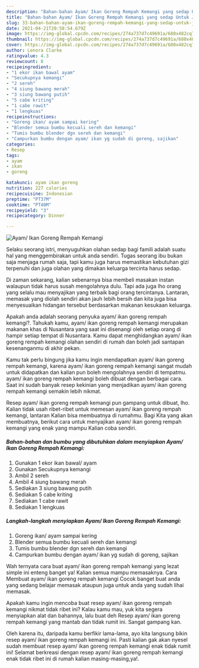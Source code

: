 ```yaml
---
description: "Bahan-bahan Ayam/ Ikan Goreng Rempah Kemangi yang sedap Untuk Jualan"
title: "Bahan-bahan Ayam/ Ikan Goreng Rempah Kemangi yang sedap Untuk Jualan"
slug: 33-bahan-bahan-ayam-ikan-goreng-rempah-kemangi-yang-sedap-untuk-jualan
date: 2021-04-21T20:58:54.679Z
image: https://img-global.cpcdn.com/recipes/274a737d7c49691a/680x482cq70/ayam-ikan-goreng-rempah-kemangi-foto-resep-utama.jpg
thumbnail: https://img-global.cpcdn.com/recipes/274a737d7c49691a/680x482cq70/ayam-ikan-goreng-rempah-kemangi-foto-resep-utama.jpg
cover: https://img-global.cpcdn.com/recipes/274a737d7c49691a/680x482cq70/ayam-ikan-goreng-rempah-kemangi-foto-resep-utama.jpg
author: Lenora Clarke
ratingvalue: 4.3
reviewcount: 8
recipeingredient:
- "1 ekor ikan bawal ayam"
- "Secukupnya kemangi"
- "2 sereh"
- "4 siung bawang merah"
- "3 siung bawang putih"
- "5 cabe kriting"
- "1 cabe rawit"
- "1 lengkuas"
recipeinstructions:
- "Goreng ikan/ ayam sampai kering"
- "Blender semua bumbu kecuali sereh dan kemangi"
- "Tumis bumbu blender dgn sereh dan kemangi"
- "Campurkan bumbu dengan ayam/ ikan yg sudah di goreng, sajikan"
categories:
- Resep
tags:
- ayam
- ikan
- goreng

katakunci: ayam ikan goreng 
nutrition: 227 calories
recipecuisine: Indonesian
preptime: "PT37M"
cooktime: "PT40M"
recipeyield: "3"
recipecategory: Dinner

---
```



![Ayam/ Ikan Goreng Rempah Kemangi](https://img-global.cpcdn.com/recipes/274a737d7c49691a/680x482cq70/ayam-ikan-goreng-rempah-kemangi-foto-resep-utama.jpg)

Selaku seorang istri, menyuguhkan olahan sedap bagi famili adalah suatu hal yang menggembirakan untuk anda sendiri. Tugas seorang ibu bukan saja menjaga rumah saja, tapi kamu juga harus memastikan kebutuhan gizi terpenuhi dan juga olahan yang dimakan keluarga tercinta harus sedap.

Di zaman  sekarang, kalian sebenarnya bisa membeli masakan instan walaupun tidak harus susah mengolahnya dulu. Tapi ada juga lho orang yang selalu mau menyajikan yang terbaik bagi orang tercintanya. Lantaran, memasak yang diolah sendiri akan jauh lebih bersih dan kita juga bisa menyesuaikan hidangan tersebut berdasarkan makanan kesukaan keluarga. 



Apakah anda adalah seorang penyuka ayam/ ikan goreng rempah kemangi?. Tahukah kamu, ayam/ ikan goreng rempah kemangi merupakan makanan khas di Nusantara yang saat ini disenangi oleh setiap orang di hampir setiap tempat di Nusantara. Kamu dapat menghidangkan ayam/ ikan goreng rempah kemangi olahan sendiri di rumah dan boleh jadi santapan kesenanganmu di akhir pekan.

Kamu tak perlu bingung jika kamu ingin mendapatkan ayam/ ikan goreng rempah kemangi, karena ayam/ ikan goreng rempah kemangi sangat mudah untuk didapatkan dan kalian pun boleh mengolahnya sendiri di tempatmu. ayam/ ikan goreng rempah kemangi boleh dibuat dengan berbagai cara. Saat ini sudah banyak resep kekinian yang menjadikan ayam/ ikan goreng rempah kemangi semakin lebih nikmat.

Resep ayam/ ikan goreng rempah kemangi pun gampang untuk dibuat, lho. Kalian tidak usah ribet-ribet untuk memesan ayam/ ikan goreng rempah kemangi, lantaran Kalian bisa membuatnya di rumahmu. Bagi Kita yang akan membuatnya, berikut cara untuk menyajikan ayam/ ikan goreng rempah kemangi yang enak yang mampu Kalian coba sendiri.

<!--inarticleads1-->

##### Bahan-bahan dan bumbu yang dibutuhkan dalam menyiapkan Ayam/ Ikan Goreng Rempah Kemangi:

1. Gunakan 1 ekor ikan bawal/ ayam
1. Gunakan Secukupnya kemangi
1. Ambil 2 sereh
1. Ambil 4 siung bawang merah
1. Sediakan 3 siung bawang putih
1. Sediakan 5 cabe kriting
1. Sediakan 1 cabe rawit
1. Sediakan 1 lengkuas




<!--inarticleads2-->

##### Langkah-langkah menyiapkan Ayam/ Ikan Goreng Rempah Kemangi:

1. Goreng ikan/ ayam sampai kering
1. Blender semua bumbu kecuali sereh dan kemangi
1. Tumis bumbu blender dgn sereh dan kemangi
1. Campurkan bumbu dengan ayam/ ikan yg sudah di goreng, sajikan




Wah ternyata cara buat ayam/ ikan goreng rempah kemangi yang lezat simple ini enteng banget ya! Kalian semua mampu memasaknya. Cara Membuat ayam/ ikan goreng rempah kemangi Cocok banget buat anda yang sedang belajar memasak ataupun juga untuk anda yang sudah lihai memasak.

Apakah kamu ingin mencoba buat resep ayam/ ikan goreng rempah kemangi nikmat tidak ribet ini? Kalau kamu mau, yuk kita segera menyiapkan alat dan bahannya, lalu buat deh Resep ayam/ ikan goreng rempah kemangi yang mantab dan tidak rumit ini. Sangat gampang kan. 

Oleh karena itu, daripada kamu berfikir lama-lama, ayo kita langsung bikin resep ayam/ ikan goreng rempah kemangi ini. Pasti kalian gak akan nyesel sudah membuat resep ayam/ ikan goreng rempah kemangi enak tidak rumit ini! Selamat berkreasi dengan resep ayam/ ikan goreng rempah kemangi enak tidak ribet ini di rumah kalian masing-masing,ya!.

